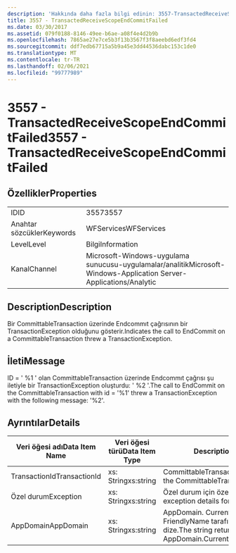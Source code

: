 ```yaml
---
description: 'Hakkında daha fazla bilgi edinin: 3557-TransactedReceiveScopeEndCommitFailed'
title: 3557 - TransactedReceiveScopeEndCommitFailed
ms.date: 03/30/2017
ms.assetid: 079f0188-8146-49ee-b6ae-a08f4e4d2b9b
ms.openlocfilehash: 7865ae27e7ce5b3f13b3567f3f8aeebd6edf3fd4
ms.sourcegitcommit: ddf7edb67715a5b9a45e3dd44536dabc153c1de0
ms.translationtype: MT
ms.contentlocale: tr-TR
ms.lasthandoff: 02/06/2021
ms.locfileid: "99777989"
---
```

# <a name="3557---transactedreceivescopeendcommitfailed"></a><span data-ttu-id="6f126-103">3557 - TransactedReceiveScopeEndCommitFailed</span><span class="sxs-lookup"><span data-stu-id="6f126-103">3557 - TransactedReceiveScopeEndCommitFailed</span></span>

## <a name="properties"></a><span data-ttu-id="6f126-104">Özellikler</span><span class="sxs-lookup"><span data-stu-id="6f126-104">Properties</span></span>  
  
|||  
|-|-|  
|<span data-ttu-id="6f126-105">ID</span><span class="sxs-lookup"><span data-stu-id="6f126-105">ID</span></span>|<span data-ttu-id="6f126-106">3557</span><span class="sxs-lookup"><span data-stu-id="6f126-106">3557</span></span>|  
|<span data-ttu-id="6f126-107">Anahtar sözcükler</span><span class="sxs-lookup"><span data-stu-id="6f126-107">Keywords</span></span>|<span data-ttu-id="6f126-108">WFServices</span><span class="sxs-lookup"><span data-stu-id="6f126-108">WFServices</span></span>|  
|<span data-ttu-id="6f126-109">Level</span><span class="sxs-lookup"><span data-stu-id="6f126-109">Level</span></span>|<span data-ttu-id="6f126-110">Bilgi</span><span class="sxs-lookup"><span data-stu-id="6f126-110">Information</span></span>|  
|<span data-ttu-id="6f126-111">Kanal</span><span class="sxs-lookup"><span data-stu-id="6f126-111">Channel</span></span>|<span data-ttu-id="6f126-112">Microsoft-Windows-uygulama sunucusu-uygulamalar/analitik</span><span class="sxs-lookup"><span data-stu-id="6f126-112">Microsoft-Windows-Application Server-Applications/Analytic</span></span>|  
  
## <a name="description"></a><span data-ttu-id="6f126-113">Description</span><span class="sxs-lookup"><span data-stu-id="6f126-113">Description</span></span>  

 <span data-ttu-id="6f126-114">Bir CommittableTransaction üzerinde Endcommıt çağrısının bir TransactionException olduğunu gösterir.</span><span class="sxs-lookup"><span data-stu-id="6f126-114">Indicates the call to EndCommit on a CommittableTransaction threw a TransactionException.</span></span>  
  
## <a name="message"></a><span data-ttu-id="6f126-115">İleti</span><span class="sxs-lookup"><span data-stu-id="6f126-115">Message</span></span>  

 <span data-ttu-id="6f126-116">ID = ' %1 ' olan CommittableTransaction üzerinde Endcommıt çağrısı şu iletiyle bir TransactionException oluşturdu: ' %2 '.</span><span class="sxs-lookup"><span data-stu-id="6f126-116">The call to EndCommit on the CommittableTransaction with id = '%1' threw a TransactionException with the following message: '%2'.</span></span>  
  
## <a name="details"></a><span data-ttu-id="6f126-117">Ayrıntılar</span><span class="sxs-lookup"><span data-stu-id="6f126-117">Details</span></span>  
  
|<span data-ttu-id="6f126-118">Veri öğesi adı</span><span class="sxs-lookup"><span data-stu-id="6f126-118">Data Item Name</span></span>|<span data-ttu-id="6f126-119">Veri öğesi türü</span><span class="sxs-lookup"><span data-stu-id="6f126-119">Data Item Type</span></span>|<span data-ttu-id="6f126-120">Description</span><span class="sxs-lookup"><span data-stu-id="6f126-120">Description</span></span>|  
|--------------------|--------------------|-----------------|  
|<span data-ttu-id="6f126-121">TransactionId</span><span class="sxs-lookup"><span data-stu-id="6f126-121">TransactionId</span></span>|<span data-ttu-id="6f126-122">xs: String</span><span class="sxs-lookup"><span data-stu-id="6f126-122">xs:string</span></span>|<span data-ttu-id="6f126-123">CommittableTransaction kimliği.</span><span class="sxs-lookup"><span data-stu-id="6f126-123">The id of the CommittableTransaction.</span></span>|  
|<span data-ttu-id="6f126-124">Özel durum</span><span class="sxs-lookup"><span data-stu-id="6f126-124">Exception</span></span>|<span data-ttu-id="6f126-125">xs: String</span><span class="sxs-lookup"><span data-stu-id="6f126-125">xs:string</span></span>|<span data-ttu-id="6f126-126">Özel durum için özel durum ayrıntıları</span><span class="sxs-lookup"><span data-stu-id="6f126-126">The exception details for the exception</span></span>|  
|<span data-ttu-id="6f126-127">AppDomain</span><span class="sxs-lookup"><span data-stu-id="6f126-127">AppDomain</span></span>|<span data-ttu-id="6f126-128">xs: String</span><span class="sxs-lookup"><span data-stu-id="6f126-128">xs:string</span></span>|<span data-ttu-id="6f126-129">AppDomain. CurrentDomain. FriendlyName tarafından döndürülen dize.</span><span class="sxs-lookup"><span data-stu-id="6f126-129">The string returned by AppDomain.CurrentDomain.FriendlyName.</span></span>|
